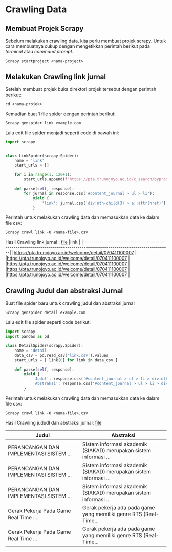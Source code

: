 # Crawling Data

## Membuat Projek Scrapy

Sebelum melakukan crawling data, kita perlu membuat projek scrapy. Untuk cara membuatnya cukup dengan mengetikkan perintah berikut pada _terminal_ atau _command prompt_.

```
Scrapy startproject <nama-project>
```

## Melakukan Crawling link jurnal

Setelah membuat projek buka direktori projek tersebut dengan perintah berikut:

```
cd <nama-projek>
```

Kemudian buat 1 file spider dengan perintah berikut:

```
Scrapy genspider link example.com
```

Lalu edit file spider menjadi seperti code di bawah ini:

```python
import scrapy


class LinkSpider(scrapy.Spider):
    name = 'link'
    start_urls = []

    for i in range(1, 120+1):
        start_urls.append(f'https://pta.trunojoyo.ac.id/c_search/byprod/10/{i}')

    def parse(self, response):
        for jurnal in response.css('#content_journal > ul > li'):
            yield {
                'link': jurnal.css('div:nth-child(3) > a::attr(href)').get(),
            }
```

Perintah untuk melakukan crawling data dan memasukkan data ke dalam file csv:

```
Scrapy crawl link -O <nama-file>.csv
```

Hasil Crawling link jurnal : [file](https://github.com/egi-190137/topic-modelling-sklearn/blob/main/contents/link.csv)
|link |
|------------------------------------------------------------------------------------------------------------------------|
|https://pta.trunojoyo.ac.id/welcome/detail/070411100007 |
|https://pta.trunojoyo.ac.id/welcome/detail/070411100007 |
|https://pta.trunojoyo.ac.id/welcome/detail/070411100007 |
|https://pta.trunojoyo.ac.id/welcome/detail/070411100007 |
|https://pta.trunojoyo.ac.id/welcome/detail/070411100007 |

## Crawling Judul dan abstraksi Jurnal

Buat file spider baru untuk crawling judul dan abstraksi jurnal

```
Scrapy genspider detail example.com
```

Lalu edit file spider seperti code berikut:

```python
import scrapy
import pandas as pd

class DetailSpider(scrapy.Spider):
    name = 'detail'
    data_csv = pd.read_csv('link.csv').values
    start_urls = [ link[0] for link in data_csv ]

    def parse(self, response):
        yield {
            'Judul': response.css('#content_journal > ul > li > div:nth-child(2) > a::text').extract(),
            'Abstraksi': response.css('#content_journal > ul > li > div:nth-child(4) > div:nth-child(2) > p::text').extract(),
        }
```

Perintah untuk melakukan crawling data dan memasukkan data ke dalam file csv:

```
Scrapy crawl link -O <nama-file>.csv
```

Hasil Crawling jududl dan abstraksi jurnal: [file](https://github.com/egi-190137/topic-modelling-sklearn/blob/main/contents/detail_pta.csv)

| Judul                                   | Abstraksi                                                         |
| --------------------------------------- | ----------------------------------------------------------------- |
| PERANCANGAN DAN IMPLEMENTASI SISTEM ... | Sistem informasi akademik (SIAKAD) merupakan sistem informasi ... |
| PERANCANGAN DAN IMPLEMENTASI SISTEM ... | Sistem informasi akademik (SIAKAD) merupakan sistem informasi ... |
| PERANCANGAN DAN IMPLEMENTASI SISTEM ... | Sistem informasi akademik (SIAKAD) merupakan sistem informasi ... |
| Gerak Pekerja Pada Game Real Time ...   | Gerak pekerja ada pada game yang memiliki genre RTS (Real-Time... |
| Gerak Pekerja Pada Game Real Time ...   | Gerak pekerja ada pada game yang memiliki genre RTS (Real-Time... |
